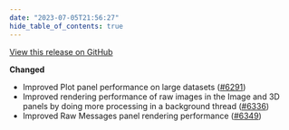 ```yaml
---
date: "2023-07-05T21:56:27"
hide_table_of_contents: true
---
```

[View this release on GitHub](https://github.com/foxglove/studio/releases/tag/v1.60.1)

**Changed**

- Improved Plot panel performance on large datasets ([#6291](https://github.com/foxglove/studio/pull/6291))
- Improved rendering performance of raw images in the Image and 3D panels by doing more processing in a background thread ([#6336](https://github.com/foxglove/studio/pull/6336))
- Improved Raw Messages panel rendering performance ([#6349](https://github.com/foxglove/studio/pull/6349))